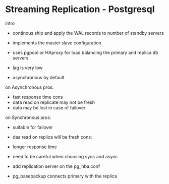 # Streaming Replication - Postgresql

intro
-  continous ship and apply the WAL records to number of standby servers

- implements the master slave configuration
- uses pgpool or HAproxy for load balancing the primary and replica db servers
- lag is very low
- asynchronous by default

on Asynchronous
pros:
- fast response time
cons
- data read on replicate may not be fresh
- data may be lost in case of failover

on Synchronous
pros:
- suitable for failover
- daa read on replica will be fresh
cons:
- longer response time

- need to be careful when choosing sync and async
- add replication server on the pg_hba.conf
- pg_basebackup connects primary with the replica

